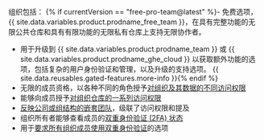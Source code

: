 组织包括：
{% if currentVersion == "free-pro-team@latest" %}- 免费选项，{{ site.data.variables.product.prodname_free_team }}，在具有完整功能的无限公共仓库和具有有限功能的无限私有仓库上支持无限协作者。
- 用于升级到 {{ site.data.variables.product.prodname_team }} 或 {{ site.data.variables.product.prodname_ghe_cloud }} 以获取额外功能的选项，包括复杂的用户身份验证和管理，以及升级的支持选项。 {{ site.data.reusables.gated-features.more-info }}{% endif %}
- 无限的成员资格，以各种不同的角色授予[对组织及其数据的不同访问权限](/articles/permission-levels-for-an-organization)
- 能够向成员授予[对组织仓库的一系列访问权限](/articles/repository-permission-levels-for-an-organization)
- [反映公司或组结构的嵌套团队](/articles/about-teams)，级联了访问权限和提及
- 组织所有者能够查看成员的[双重身份验证 (2FA) 状态](/articles/about-two-factor-authentication)
- 用于[要求所有组织成员使用双重身份验证](/articles/requiring-two-factor-authentication-in-your-organization)的选项
